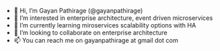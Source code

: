 - 👋 Hi, I’m Gayan Pathirage (@gayanpathirage)
- 👀 I’m interested in enterprise architecture, event driven microservices
- 🌱 I’m currently learning miroservices scalability options with HA
- 💞️ I’m looking to collaborate on enterprise architecture
- 📫 You can reach me on gayanpathirage at gmail dot com

<!---
gayanpathirage/gayanpathirage is a ✨ special ✨ repository because its `README.md` (this file) appears on your GitHub profile.
You can click the Preview link to take a look at your changes.
--->
